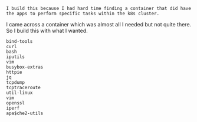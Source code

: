 ``I build this because I had hard time finding a container that did have the apps to perform specific tasks within the k8s cluster. ``

I came across a container which was almost all I needed but not quite there. So I build this with what I wanted. 

```List:
bind-tools 
curl 
bash 
iputils
vim 
busybox-extras 
httpie 
jq 
tcpdump 
tcptraceroute 
util-linux 
vim 
openssl 
iperf 
apa$che2-utils
```
